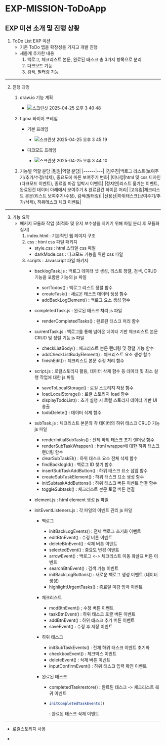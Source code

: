 # EXP-MISSION-ToDoApp

## EXP 미션 소개 및 진행 상황
1. ToDo List EXP 미션
   - 기존 ToDo 앱을 확장성을 가지고 개발 진행
   - 새롭게 추가한 내용
     1) 백로그, 체크리스트 본문, 완료된 태스크 총 3가지 항목으로 분리
     2) 다크모드 기능
     3) 검색, 필터링 기능
---
2. 진행 과정
   1) draw.io 기능 계획
      - ![스크린샷 2025-04-25 오후 3 40 48](https://github.com/user-attachments/assets/d7b838d5-3345-4af3-b09a-b55287844f4a)
   2) figma 와이어 프레임
      - 기본 프레임
         - ![스크린샷 2025-04-25 오후 3 45 19](https://github.com/user-attachments/assets/6be56e41-bb3e-470c-8906-3e4d26ba3687)

      - 다크모드 프레임
         - ![스크린샷 2025-04-25 오후 3 44 10](https://github.com/user-attachments/assets/3fadfb7f-8c18-4088-8f1a-f068be1ccae8)

   3) 기능별 역할 분담
      |팀원|역할 분담|
      |------|---|
      |김우진|백로그 리스트(보여주기/추가/수정/삭제), 중요도에 따른 보여주기 변화|
      |이나영|html 및 css 디자인(다크모드 이벤트), 종료일 마감 임박시 이벤트|
      |정지연|리스트 옮기는 이벤트, 완료된건 데이터 아래에서 보여주기 & 완료된건 하이픈 처리|
      |고유림|체크리스트 본문(리스트 보여주기/수정), 검색(필터링)|
      |신용선|하위태스크(보여주기/추가/삭제), 하위테스크 체크 이벤트|
---
3. 기능 요약
    - 패키지 모듈화 작업 (최적화 및 유지 보수성을 지키기 위해 파일 분리 후 모듈화 실시)
         1. index.html : 기본적인 웹 페이지 구조
         2. css : html css 파일 패키지
            - style.css : html 스타일 css 파일
            - darkMode.css : 다크모드 기능을 위한 css 파일
         3. scripts : Javascript 파일 패키지
            - backlogTask.js : 백로그 데이터 셋 생성, 리스트 정렬, 검색, CRUD 기능을 포함한 기능의 js 파일
               - sortTodos() : 백로그 리스트 정렬 함수
               - createTask() : 새로운 태스크 데이터 생성 함수
               - addBackLogElement() : 백로그 요소 생성 함수

            - completedTask.js : 완료된 태스크 처리 js 파일
               - renderCompletedTasks() : 완료된 태스크 처리 함수

            - currentTask.js : 백로그를 통해 넘어온 데이터 기반 체크리스트 본문 CRUD 및 정렬 기능 js 파일
               - checkListBody() : 체크리스트 본문 랜더링 및 정렬 기능 함수
               - addCheckListBodyElement() : 체크리스트 요소 생성 함수
               - finishEdit() : 체크리스트 본문 수정 처리 함수
                  
            - script.js : 로컬스토리지 활용, 데이터 삭제 함수 등 데이터 및 최소 실행 작업에 대한 js 파일
               - saveToLocalStorage() : 로컬 스토리지 저장 함수
               - loadLocalStorage() : 로컬 스토리지 load 함수
               - displayTodoList() : 초기 실행 시 로컬 스토리지 데이터 기반 UI 송출
               - todoDelete() : 데이터 삭제 함수
                  
            - subTask.js : 체크리스트 본문의 각 데이터의 하위 태스크 CRUD 기능 js 파일
               - renderInitialSubTasks() : 전체 하위 태스크 초기 랜더링 함수
               - renderSubTaskWrapper() : html wrapper에 대한 하위 태스크 랜더링 함수
               - clearSubTaskEl() : 하위 태스크 요소 전체 삭제 함수
               - findBacklogId() : 백로그 ID 찾기 함수
               - insertSubTaskAddButton() : 하위 태스크 요소 삽입 함수
               - createSubTaskElement() : 하위 태스크 요소 생성 함수
               - initSubtaskAddButtons() : 하위 태스크 버튼 이벤트 연결 함수
               - toggleSubtask() : 체크리스트 본문 토글 버튼 연결

            - element.js : html element 생성 js 파일
            - initEventListeners.js : 각 파일의 이벤트 관리 js 파일 
               - 백로그 
                  - initBackLogEvents() : 전체 백로그 초기화 이벤트
                  - editBtnEvent() : 수정 버튼 이벤트
                  - deleteBtnEvent() : 삭제 버튼 이벤트
                  - selectedEvent() : 중요도 변경 이벤트
                  - arrowEvent() : 백로그 <-> 체크리스트 이동 화살표 버튼 이벤트
                  - searchBtnEvent() : 검색 기능 이벤트
                  - initBackLogButtons() : 새로운 백로그 생성 이벤트 (데이터 생성)
                  - highlightUrgentTasks() : 종료일 마감 임박 이벤트
                    
               - 체크리스트
                  - modBtnEvent() ; 수정 버튼 이벤트
                  - taskBtnEvent() : 하위 태스크 토글 버튼 이벤트
                  - addBtnEvent() : 하위 태스크 추가 버튼 이벤트
                  - saveEvent() : 수정 후 저장 이벤트

              - 하위 태스크
                 - initSubTaskEvents() : 전체 하위 태스크 이벤트 초기화
                 - checkboxEvent() : 체크박스 이벤트
                 - deleteEvent() : 삭제 버튼 이벤트
                 - inputConfirmEvent() : 하위 태스크 입력 확인 이벤트
             
              - 완료된 태스크
                 - completedTaskrestore() : 완료된 태스크 -> 체크리스트 복귀 이벤트
                 - ```javascript
                   initCompletedTaskEvents()
                   ```
                   : 완료된 태스크 삭제 이벤트

---
   - 로컬스토리지 사용
   - ```javascript



      
   



